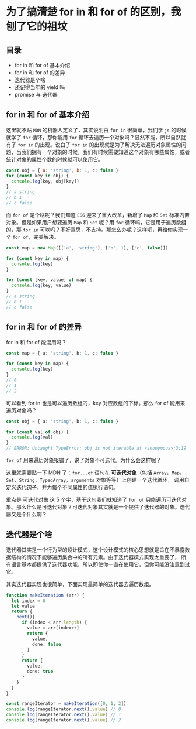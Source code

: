 # 为了搞清楚 for in 和 for of 的区别，我刨了它的祖坟

## 目录

- for in 和 for of 基本介绍
- for in 和 for of 的差异
- 迭代器是个啥
- 还记得当年的 yield 吗
- promise 与 迭代器



## for in 和 for of 基本介绍

这里就不贴 `MDN` 的机器人定义了，其实说明白 `for in` 很简单，我们学 `js` 的时候就学了 `for` 循环，那你能用 `for` 循环去遍历一个对象吗？显然不能，所以自然就有了 `for in` 的出现。说白了 `for in` 的出现就是为了解决无法遍历对象属性的问题，当我们拥有一个对象的时候，我们有时候需要知道这个对象有哪些属性，或者统计对象的属性个数的时候就可以使用它。

```javascript
const obj = { a: 'string', b: 1, c: false }
for (const key in obj) {
  console.log(key, obj[key])
}
// a string
// b 1
// c false
```

而 `for of` 是个啥呢？我们知道 `ES6` 迎来了重大改革，新增了 `Map` 和 `Set` 标准内置对象。但是如果用户想要遍历 `Map` 和 `Set` 呢？用 `for` 循环吗，它是用于遍历数组的，那 `for in` 可以吗？不好意思，不支持。那怎么办呢？这样吧，再给你实现一个 `for of`，完美解决。

```javascript
const map = new Map([['a', 'string'], ['b', 1], ['c', false]])

for (const key in map) {
  console.log(key)
}

for (const [key, value] of map) {
  console.log(key, value)
}
// a string
// b 1
// c false
```

## for in 和 for of 的差异

for in 和 for of 能混用吗？
```typescript
const map = { a: 'string', b: 1, c: false }

for (const key in map) {
  console.log(key)
}
// 0
// 1
// 2
```
可以看到 for in 也是可以遍历数组的，key 对应数组的下标。那么 for of 能用来遍历对象吗？

```typescript
const obj = { a: 'string', b: 1, c: false }

for (const val of obj) {
  console.log(val)
}
// ERROR: Uncaught TypeError: obj is not iterable at <anonymous>:3:19
```
`for of` 用来遍历对象报错了，说了对象不可迭代。为什么会这样呢？

这里就需要贴一下 MDN 了：`for...of` 语句在 **可迭代对象**（包括 `Array`，`Map`，`Set`，`String`，`TypedArray`，`arguments` 对象等等）上创建一个迭代循环，
调用自定义迭代钩子，并为每个不同属性的值执行语句。

重点是 可迭代对象 这 5 个字，基于这句我们就知道了 `for of` 只能遍历可迭代对象。那么什么是可迭代对象？可迭代对象其实就是一个提供了迭代器的对象。迭代器又是个什么啊？

## 迭代器是个啥

迭代器其实是一个行为型的设计模式，这个设计模式的核心思想就是旨在不暴露数据结构的情况下能够遍历集合中的所有元素。由于迭代器模式实现太重要了，
所有语言基本都提供了迭代器功能，所以即使你一直在使用它，但你可能没注意到过它。

其实迭代器实现也很简单，下面实现最简单的迭代器去遍历数组。
```typescript
function makeIteration (arr) {
  let index = 0
  let value
  return {
    next(){
      if (index < arr.length) {
        value = arr[index++]
        return {
          value,
          done: false
        }
      }
      return {
        value,
        done: true
      }
    }
  }
}

const rangeIterator = makeIteration([0, 1, 2])
console.log(rangeIterator.next().value) // 0
console.log(rangeIterator.next().value) // 1
console.log(rangeIterator.next().value) // 2
```

